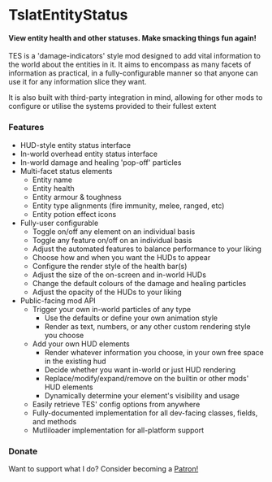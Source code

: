 # TslatEntityStatus
#### View entity health and other statuses. Make smacking things fun again!

TES is a 'damage-indicators' style mod designed to add vital information to the world about the entities in it.
It aims to encompass as many facets of information as practical, in a fully-configurable manner so that anyone can use it for any information slice they want.

It is also built with third-party integration in mind, allowing for other mods to configure or utilise the systems provided to their fullest extent

### Features
* HUD-style entity status interface
* In-world overhead entity status interface
* In-world damage and healing 'pop-off' particles
* Multi-facet status elements
    * Entity name
    * Entity health
    * Entity armour & toughness
    * Entity type alignments (fire immunity, melee, ranged, etc)
    * Entity potion effect icons
* Fully-user configurable
  * Toggle on/off any element on an individual basis
  * Toggle any feature on/off on an individual basis
  * Adjust the automated features to balance performance to your liking
  * Choose how and when you want the HUDs to appear
  * Configure the render style of the health bar(s)
  * Adjust the size of the on-screen and in-world HUDs
  * Change the default colours of the damage and healing particles
  * Adjust the opacity of the HUDs to your liking
* Public-facing mod API
  * Trigger your own in-world particles of any type
    * Use the defaults or define your own animation style
    * Render as text, numbers, or any other custom rendering style you choose
  * Add your own HUD elements
    * Render whatever information you choose, in your own free space in the existing hud
    * Decide whether you want in-world or just HUD rendering
    * Replace/modify/expand/remove on the builtin or other mods' HUD elements
    * Dynamically determine your element's visibility and usage
  * Easily retrieve TES' config options from anywhere
  * Fully-documented implementation for all dev-facing classes, fields, and methods
  * Mutliloader implementation for all-platform support


### Donate
Want to support what I do? Consider becoming a [Patron!](https://www.patreon.com/Tslat)